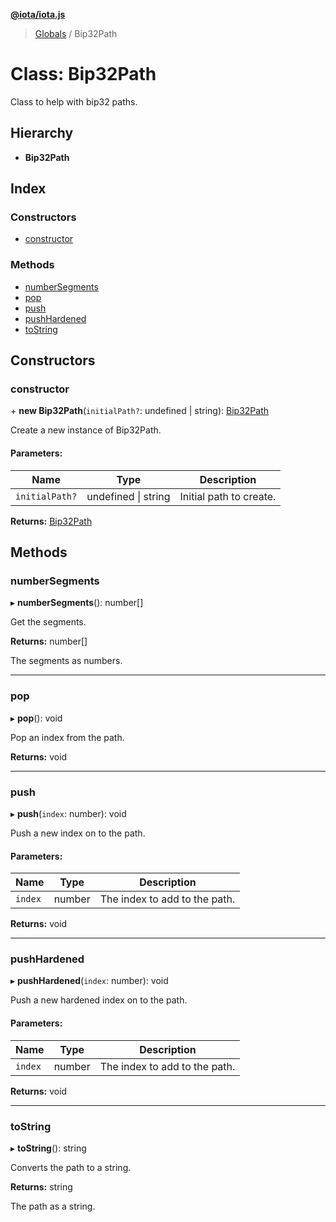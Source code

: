 **[@iota/iota.js](../README.md)**

> [Globals](../README.md) / Bip32Path

# Class: Bip32Path

Class to help with bip32 paths.

## Hierarchy

* **Bip32Path**

## Index

### Constructors

* [constructor](bip32path.md#constructor)

### Methods

* [numberSegments](bip32path.md#numbersegments)
* [pop](bip32path.md#pop)
* [push](bip32path.md#push)
* [pushHardened](bip32path.md#pushhardened)
* [toString](bip32path.md#tostring)

## Constructors

### constructor

\+ **new Bip32Path**(`initialPath?`: undefined \| string): [Bip32Path](bip32path.md)

Create a new instance of Bip32Path.

#### Parameters:

Name | Type | Description |
------ | ------ | ------ |
`initialPath?` | undefined \| string | Initial path to create.  |

**Returns:** [Bip32Path](bip32path.md)

## Methods

### numberSegments

▸ **numberSegments**(): number[]

Get the segments.

**Returns:** number[]

The segments as numbers.

___

### pop

▸ **pop**(): void

Pop an index from the path.

**Returns:** void

___

### push

▸ **push**(`index`: number): void

Push a new index on to the path.

#### Parameters:

Name | Type | Description |
------ | ------ | ------ |
`index` | number | The index to add to the path.  |

**Returns:** void

___

### pushHardened

▸ **pushHardened**(`index`: number): void

Push a new hardened index on to the path.

#### Parameters:

Name | Type | Description |
------ | ------ | ------ |
`index` | number | The index to add to the path.  |

**Returns:** void

___

### toString

▸ **toString**(): string

Converts the path to a string.

**Returns:** string

The path as a string.
